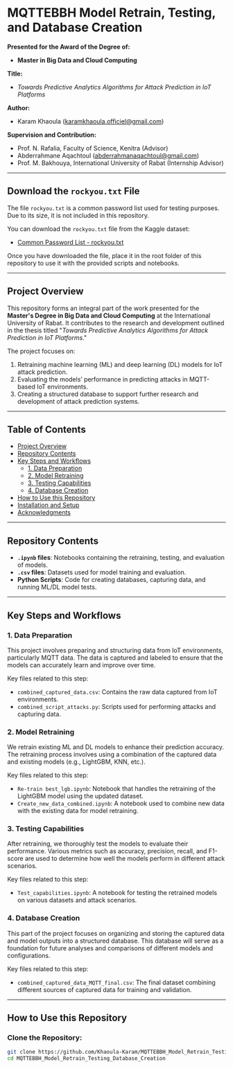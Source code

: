 # MQTTEBBH Model Retrain, Testing, and Database Creation

**Presented for the Award of the Degree of:**
- **Master in Big Data and Cloud Computing**

**Title:**
- _Towards Predictive Analytics Algorithms for Attack Prediction in IoT Platforms_

**Author:**
- Karam Khaoula (karamkhaoula.officiel@gmail.com)

**Supervision and Contribution:**
- Prof. N. Rafalia, Faculty of Science, Kenitra (Advisor)
- Abderrahmane Aqachtoul (abderrahmanaqachtoul@gmail.com)
- Prof. M. Bakhouya, International University of Rabat (Internship Advisor)


---

## Download the `rockyou.txt` File

The file `rockyou.txt` is a common password list used for testing purposes. Due to its size, it is not included in this repository.

You can download the `rockyou.txt` file from the Kaggle dataset:

- [Common Password List - rockyou.txt](https://www.kaggle.com/datasets/wjburns/common-password-list-rockyoutxt)

Once you have downloaded the file, place it in the root folder of this repository to use it with the provided scripts and notebooks.

---

## Project Overview

This repository forms an integral part of the work presented for the **Master's Degree in Big Data and Cloud Computing** at the International University of Rabat. It contributes to the research and development outlined in the thesis titled "_Towards Predictive Analytics Algorithms for Attack Prediction in IoT Platforms_."

The project focuses on:
1. Retraining machine learning (ML) and deep learning (DL) models for IoT attack prediction.
2. Evaluating the models’ performance in predicting attacks in MQTT-based IoT environments.
3. Creating a structured database to support further research and development of attack prediction systems.

---

## Table of Contents
- [Project Overview](#project-overview)
- [Repository Contents](#repository-contents)
- [Key Steps and Workflows](#key-steps-and-workflows)
  - [1. Data Preparation](#1-data-preparation)
  - [2. Model Retraining](#2-model-retraining)
  - [3. Testing Capabilities](#3-testing-capabilities)
  - [4. Database Creation](#4-database-creation)
- [How to Use this Repository](#how-to-use-this-repository)
- [Installation and Setup](#installation-and-setup)
- [Acknowledgments](#acknowledgments)

---

## Repository Contents

- **`.ipynb` files**: Notebooks containing the retraining, testing, and evaluation of models.
- **`.csv` files**: Datasets used for model training and evaluation.
- **Python Scripts**: Code for creating databases, capturing data, and running ML/DL model tests.

---

## Key Steps and Workflows

### 1. Data Preparation
This project involves preparing and structuring data from IoT environments, particularly MQTT data. The data is captured and labeled to ensure that the models can accurately learn and improve over time.

Key files related to this step:
- `combined_captured_data.csv`: Contains the raw data captured from IoT environments.
- `combined_script_attacks.py`: Scripts used for performing attacks and capturing data.

### 2. Model Retraining
We retrain existing ML and DL models to enhance their prediction accuracy. The retraining process involves using a combination of the captured data and existing models (e.g., LightGBM, KNN, etc.).

Key files related to this step:
- `Re-train best_lgb.ipynb`: Notebook that handles the retraining of the LightGBM model using the updated dataset.
- `Create_new_data_combined.ipynb`: A notebook used to combine new data with the existing data for model retraining.

### 3. Testing Capabilities
After retraining, we thoroughly test the models to evaluate their performance. Various metrics such as accuracy, precision, recall, and F1-score are used to determine how well the models perform in different attack scenarios.

Key files related to this step:
- `Test_capabilities.ipynb`: A notebook for testing the retrained models on various datasets and attack scenarios.

### 4. Database Creation
This part of the project focuses on organizing and storing the captured data and model outputs into a structured database. This database will serve as a foundation for future analyses and comparisons of different models and configurations.

Key files related to this step:
- `combined_captured_data_MQTT_final.csv`: The final dataset combining different sources of captured data for training and validation.

---

## How to Use this Repository

### Clone the Repository:
```bash
git clone https://github.com/Khaoula-Karam/MQTTEBBH_Model_Retrain_Testing_Database_Creation.git
cd MQTTEBBH_Model_Retrain_Testing_Database_Creation
